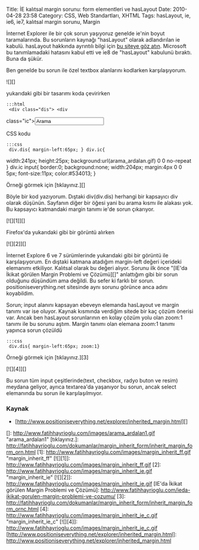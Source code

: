 Title: İE kalıtsal margin sorunu: form elementleri ve hasLayout
Date: 2010-04-28 23:58
Category: CSS, Web Standartları, XHTML
Tags: hasLayout, ie, ie6, ie7, kalıtsal margin sorunu, Margin

İnternet Explorer ile bir çok sorun yaşıyoruz genelde ie'nin boyut
taramalarında. Bu sorunların kaynağı "hasLayout" olarak adlandırılan ie
kabulü. hasLayout hakkında ayrıntılı bilgi için [bu siteye göz atın][].
Microsoft bu tanımlamadaki hatasını kabul etti ve ie8 de "hasLayout"
kabulunü bıraktı. Buna da şükür.

Ben genelde bu sorun ile özel textbox alanlarını kodlarken
karşılaşıyorum.<!--more-->

![][]

yukarıdaki gibi bir tasarımı koda çevirirken

	:::html
	 <div class="dis"> <div
class="ic"><input type="text" value="Arama" /></div> </div>


CSS kodu

	:::css
	 div.dis{ margin-left:65px; } div.ic{
width:241px; height:25px; background:url(arama_ardalan.gif) 0 0
no-repeat } div.ic input{ border:0; background:none; width:204px;
margin:4px 0 0 5px; font-size:11px; color:#534013; } 

Örneği görmek için [tıklayınız.][]

Böyle bir kod yazıyorum. Dıştaki div(div.dis) herhangi bir kapsayıcı div
olarak düşünün. Sayfanın diğer bir öğesi yani bu arama kısmı ile alakası
yok. Bu kapsayıcı katmandaki margin tanımı ie'de sorun çıkarıyor.

[![][1]][]

Firefox'da yukarıdaki gibi bir görüntü alırken

[![][2]][]

İnternet Explore 6 ve 7 sürümlerinde yukarıdaki gibi bir görüntü ile
karşılaşıyorum. En dıştaki katmana atadığım margin-left değeri içerideki
elemanımı etkiliyor. Kalıtsal olarak bu değeri alıyor. Sorunu ilk önce
"[IE'da İkikat görülen Margin Problemi ve Çözümü][]" anlattığım gibi bir
sorun olduğunu düşündüm ama değildi. Bu sefer ki farklı bir sorun.
positioniseverything.net sitesinde aynı sorunu görünce anca adını
koyabildim.

Sorun; input alanını kapsayan ebeveyn elemanda hasLayout ve margin
tanımı var ise oluyor. Kaynak kısmında verdiğim sitede bir kaç çözüm
önerisi var. Ancak ben hasLayout sorunlarının en kolay çözüm yolu olan
zoom:1 tanımı ile bu sorunu aştım. Margin tanımı olan elemana zoom:1
tanımı yapınca sorun çözüldü

	:::css
	 div.dis{ margin-left:65px; zoom:1}


Örneği görmek için [tıklayınız.][3]

[![][4]][]

Bu sorun tüm input çeşitlerinde(text, checkbox, radyo buton ve resim)
meydana geliyor, ayrıca textarea'da yaşanıyor bu sorun, ancak select
elemanında bu sorun ile karşılaşılmıyor.

### Kaynak

-   [http://www.positioniseverything.net/explorer/inherited_margin.html][]

</p>

  [bu siteye göz atın]: http://www.satzansatz.de/cssd/onhavinglayout.html
  []: http://www.fatihhayrioglu.com/images/arama_ardalan1.gif
    "arama_ardalan1"
  [tıklayınız.]: http://fatihhayrioglu.com/dokumanlar/margin_inherit_form/inherit_margin_form_orn.html
  [1]: http://www.fatihhayrioglu.com/images/margin_inherit_ff.gif
    "margin_inherit_ff"
  [![][1]]: http://www.fatihhayrioglu.com/images/margin_inherit_ff.gif
  [2]: http://www.fatihhayrioglu.com/images/margin_inherit_ie.gif
    "margin_inherit_ie"
  [![][2]]: http://www.fatihhayrioglu.com/images/margin_inherit_ie.gif
  [IE'da İkikat görülen Margin Problemi ve Çözümü]: http://www.fatihhayrioglu.com/ieda-ikikat-gorulen-margin-problemi-ve-cozumu/
  [3]: http://fatihhayrioglu.com/dokumanlar/margin_inherit_form/inherit_margin_form_ornc.html
  [4]: http://www.fatihhayrioglu.com/images/margin_inherit_ie_c.gif
    "margin_inherit_ie_c"
  [![][4]]: http://www.fatihhayrioglu.com/images/margin_inherit_ie_c.gif
  [http://www.positioniseverything.net/explorer/inherited_margin.html]: http://www.positioniseverything.net/explorer/inherited_margin.html
